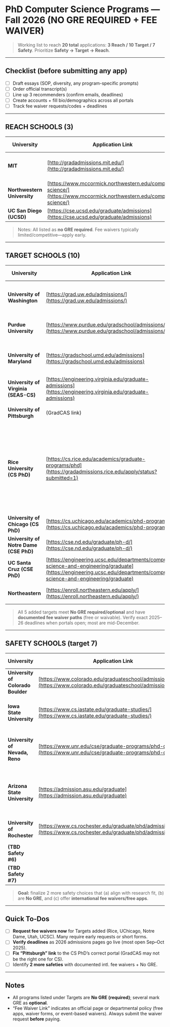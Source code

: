 # PhD Computer Science Programs — Fall 2026 (NO GRE REQUIRED + FEE WAIVER)

> Working list to reach **20 total** applications: **3 Reach / 10 Target / 7 Safety**.
> Prioritize **Safety → Target → Reach**.

---

## Checklist (before submitting any app)

* [ ] Draft essays (SOP, diversity, any program-specific prompts)
* [ ] Order official transcript(s)
* [ ] Line up 3 recommenders (confirm emails, deadlines)
* [ ] Create accounts + fill bio/demographics across all portals
* [ ] Track fee waiver requests/codes + deadlines

---

## REACH SCHOOLS (3)

| University                  | Application Link                                                                                                     | Fee Waiver Link                                                                                                                                                                  | Deadline     | Application Status |
| --------------------------- | -------------------------------------------------------------------------------------------------------------------- | -------------------------------------------------------------------------------------------------------------------------------------------------------------------------------- | ------------ | ------------------ |
| **MIT**                     | [http://gradadmissions.mit.edu/](http://gradadmissions.mit.edu/)                                                     | [http://gradadmissions.mit.edu/about/diversity-initiatives/fee-waiver](http://gradadmissions.mit.edu/about/diversity-initiatives/fee-waiver)                                     | Dec 15, 2025 |                    |
| **Northwestern University** | [https://www.mccormick.northwestern.edu/computer-science/](https://www.mccormick.northwestern.edu/computer-science/) | [https://www.mccormick.northwestern.edu/computer-science/academics/graduate/admissions/](https://www.mccormick.northwestern.edu/computer-science/academics/graduate/admissions/) | Dec 15, 2025 |                    |
| **UC San Diego (UCSD)**     | [https://cse.ucsd.edu/graduate/admissions](https://cse.ucsd.edu/graduate/admissions)                                 | (Dept/Grad Div fee waiver page)                                                                                                                                                  | Dec 17, 2025 |                    |

> Notes: All listed as **no GRE required**. Fee waivers typically limited/competitive—apply early.

---

## TARGET SCHOOLS (10)

| University                                           | Application Link                                                                                                                                                         | Fee Waiver Link                                                                                                                                      | Deadline                | Application Status                                                      |
| ---------------------------------------------------- | ------------------------------------------------------------------------------------------------------------------------------------------------------------------------ | ---------------------------------------------------------------------------------------------------------------------------------------------------- | ----------------------- | ----------------------------------------------------------------------- |
| **University of Washington**                         | [https://grad.uw.edu/admissions/](https://grad.uw.edu/admissions/)                                                                                                       | [https://www.cs.washington.edu/academics/phd/admissions](https://www.cs.washington.edu/academics/phd/admissions)                                     | Dec 15, 2025            | Application partially filled (opens 9/1). Need to apply for fee waiver. |
| **Purdue University**                                | [https://www.purdue.edu/gradschool/admissions/](https://www.purdue.edu/gradschool/admissions/)                                                                           | [https://www.purdue.edu/gradschool/admissions/how-to-apply/apply-fee.html](https://www.purdue.edu/gradschool/admissions/how-to-apply/apply-fee.html) | Dec 15, 2025            | Unfinished. Need transcript, essays, recommenders.                      |
| **University of Maryland**                           | [https://gradschool.umd.edu/admissions](https://gradschool.umd.edu/admissions)                                                                                           | [https://gradschool.umd.edu/feewaiverinformation](https://gradschool.umd.edu/feewaiverinformation)                                                   | Dec 05, 2025            | Unfinished. Need recommenders, essays (multiple), fee waiver.           |
| **University of Virginia (SEAS-CS)**                 | [https://engineering.virginia.edu/graduate-admissions](https://engineering.virginia.edu/graduate-admissions)                                                             | **Free apps for 2026**                                                                                                                               | Dec 15, 2025            | Unfinished. Need essays, transcript, recommendation.                    |
| **University of Pittsburgh**                         | (GradCAS link)                                                                                                                                                           | Fee waiver within same form                                                                                                                          | Jan ??, 2026            | Not started, starts in september                                                           |
| **Rice University (CS PhD)**                         | [https://cs.rice.edu/academics/graduate-programs/phd](https://gradadmissions.rice.edu/apply/status?submitted=1)                                                               | **No application fee (PhD)**                                                                                                                         | **TBA** (typically Dec) | Application filled. SOP is AI generated (oops) reach school anyways likely wont get accepted. Need to send IELTS score to some code. Will see about this once my safety schools are submitted                  |
| **University of Chicago (CS PhD)**                   | [https://cs.uchicago.edu/academics/phd-program/](https://cs.uchicago.edu/academics/phd-program/)                                                                         | **Fee waiver available (incl. intl., hardship)**                                                                                                     | **TBA** (Dec)           | New. GRE optional.                                                      |
| **University of Notre Dame (CSE PhD)**               | [https://cse.nd.edu/graduate/ph-d/](https://cse.nd.edu/graduate/ph-d/)                                                                                                   | **Fee waiver available (intl. eligible)**                                                                                                            | **TBA** (Dec)           | New. GRE not required.                                                  |
| **UC Santa Cruz (CSE PhD)**                          | [https://engineering.ucsc.edu/departments/computer-science-and-engineering/graduate](https://engineering.ucsc.edu/departments/computer-science-and-engineering/graduate) | **Departmental fee waiver (intl. eligible)**                                                                                                         | **TBA** (Dec)           | account created, admissions open in October                                                    |
| **Northeastern** | [https://enroll.northeastern.edu/apply/](https://enroll.northeastern.edu/apply/)  |(Dec) | account not created | fee wavier granted|

> All 5 added targets meet **No GRE required/optional** and have **documented fee waiver paths** (free or waivable). Verify exact 2025–26 deadlines when portals open; most are mid-December.

---

## SAFETY SCHOOLS (target 7)

| University                         | Application Link                                                                                                       | Fee Waiver Link                                                                                                                                                                            | Deadline     | Application Status                                                               |
| ---------------------------------- | ---------------------------------------------------------------------------------------------------------------------- | ------------------------------------------------------------------------------------------------------------------------------------------------------------------------------------------ | ------------ | -------------------------------------------------------------------------------- |
| **University of Colorado Boulder** | [https://www.colorado.edu/graduateschool/admissions](https://www.colorado.edu/graduateschool/admissions)               | [https://www.colorado.edu/graduateschool/admissions/application-requirements/application-fee](https://www.colorado.edu/graduateschool/admissions/application-requirements/application-fee) | Dec 15, 2025 | Application unfinished; many fields required.                                    |
| **Iowa State University**          | [https://www.cs.iastate.edu/graduate-studies/](https://www.cs.iastate.edu/graduate-studies/)                           | Dept page                                                                                                                                                                                  | Jan 15, 2026 | **Action**: confirm GRE waiver eligibility + fee waiver route.                   |
| **University of Nevada, Reno**     | [https://www.unr.edu/cse/graduate-programs/phd-cs](https://www.unr.edu/cse/graduate-programs/phd-cs)                   | Grad School fee waiver page / request                                                                                                                                                      | Jan 15, 2026 | New. GRE **not required**. **Action**: confirm app fee waiver route for intl.    |
| **Arizona State University**       | [https://admission.asu.edu/graduate](https://admission.asu.edu/graduate)                                               | Graduate College fee waiver/events                                                                                                                                                         | Jan 15, 2026 | From Additional list. **Action**: confirm intl. waiver (often via events/codes). |
| **University of Rochester**        | [https://www.cs.rochester.edu/graduate/phd/admissions.html](https://www.cs.rochester.edu/graduate/phd/admissions.html) | Dept hardship-based fee waiver                                                                                                                                                             | Jan 15, 2026 | From Additional list. GRE not required.                                          |
| **(TBD Safety #6)**                |                                                                                                                        |                                                                                                                                                                                            |              |                                                                                  |
| **(TBD Safety #7)**                |                                                                                                                        |                                                                                                                                                                                            |              |                                                                                  |

> **Goal:** finalize 2 more safety choices that (a) align with research fit, (b) are **No GRE**, and (c) offer **international fee waivers/free apps**.

---

## Quick To‑Dos

* [ ] **Request fee waivers now** for Targets added (Rice, UChicago, Notre Dame, Utah, UCSC). Many require early requests or short forms.
* [ ] **Verify deadlines** as 2026 admissions pages go live (most open Sep–Oct 2025).
* [ ] **Fix “Pittsburgh” link** to the CS PhD’s correct portal (GradCAS may not be the right one for CS).
* [ ] Identify **2 more safeties** with documented intl. fee waivers + No GRE.

---

## Notes

* All programs listed under Targets are **No GRE (required)**; several mark GRE as **optional**.
* “Fee Waiver Link” indicates an official page or departmental policy (free apps, waiver forms, or event-based waivers). Always submit the waiver request **before** paying.

